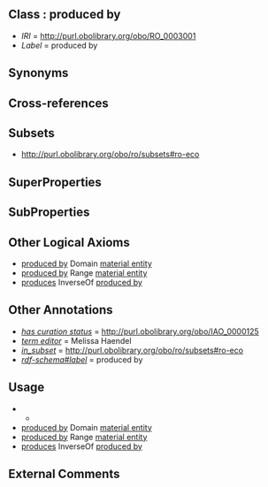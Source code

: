 
## Class : produced by

 * *IRI* = http://purl.obolibrary.org/obo/RO_0003001
 * *Label* = produced by

## Synonyms


## Cross-references


## Subsets

 * http://purl.obolibrary.org/obo/ro/subsets#ro-eco

## SuperProperties


## SubProperties


## Other Logical Axioms

 * [produced by](../../RO/01/RO_0003001.md) Domain [material entity](../../BFO/40/BFO_0000040.md)
 * [produced by](../../RO/01/RO_0003001.md) Range [material entity](../../BFO/40/BFO_0000040.md)
 * [produces](../../RO/00/RO_0003000.md) InverseOf [produced by](../../RO/01/RO_0003001.md)

## Other Annotations

 * *[has curation status](../../IAO/14/IAO_0000114.md)* = http://purl.obolibrary.org/obo/IAO_0000125
 * *[term editor](../../IAO/17/IAO_0000117.md)* = Melissa Haendel
 * *[in_subset](../../et/oboInOwl#inSubset.md)* = http://purl.obolibrary.org/obo/ro/subsets#ro-eco
 * *[rdf-schema#label](../../el/rdf-schema#label.md)* = produced by

## Usage

 * -
 * [produced by](../../RO/01/RO_0003001.md) Domain [material entity](../../BFO/40/BFO_0000040.md)
 * [produced by](../../RO/01/RO_0003001.md) Range [material entity](../../BFO/40/BFO_0000040.md)
 * [produces](../../RO/00/RO_0003000.md) InverseOf [produced by](../../RO/01/RO_0003001.md)

## External Comments

